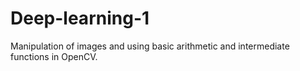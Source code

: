 # Deep-learning-1
Manipulation of images and using basic arithmetic and intermediate functions in OpenCV.

